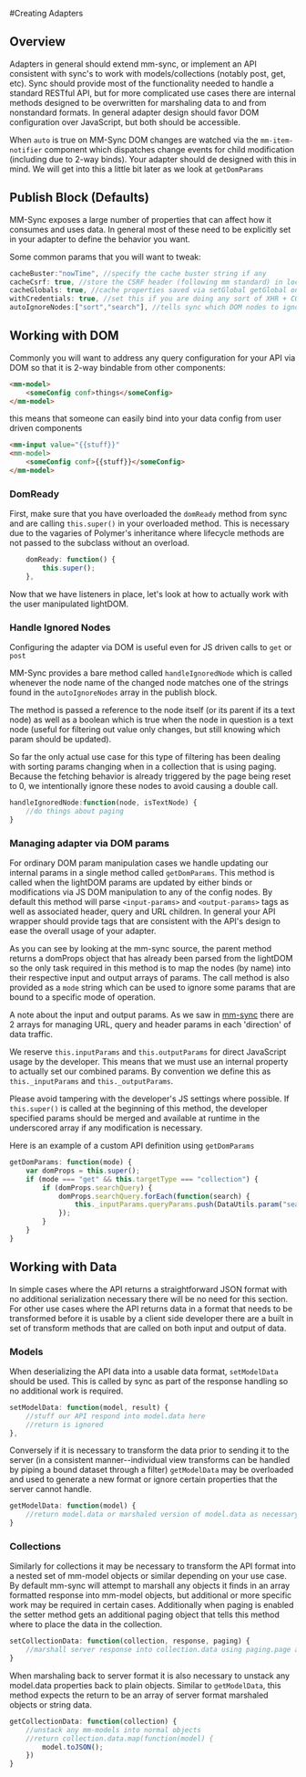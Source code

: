 #Creating Adapters

## Overview

Adapters in general should extend mm-sync, or implement an API consistent with sync's to work with models/collections (notably post, get, etc).  Sync should provide most of the functionality needed to handle a standard RESTful API, but for more complicated use cases there are internal methods designed to be overwritten for marshaling data to and from nonstandard formats. In general adapter design should favor DOM configuration over JavaScript, but both should be accessible.

When `auto` is true on MM-Sync DOM changes are watched via the `mm-item-notifier` component which dispatches change events for child modification (including due to 2-way binds). Your adapter should de designed with this in mind. We will get into this a little bit later as we look at `getDomParams`

## Publish Block (Defaults)

MM-Sync exposes a large number of properties that can affect how it consumes and uses data.  In general most of these need to be explicitly set in your adapter to define the behavior you want.

Some common params that you will want to tweak:

```javascript
cacheBuster:"nowTime", //specify the cache buster string if any
cacheCsrf: true, //store the CSRF header (following mm standard) in localstorage
cacheGlobals: true, //cache properties saved via setGlobal getGlobal on sync in localstorage
withCredentials: true, //set this if you are doing any sort of XHR + CORS with ssl
autoIgnoreNodes:["sort","search"], //tells sync which DOM nodes to ignore for automatically updating when auto is true
```

## Working with DOM

Commonly you will want to address any query configuration for your API via DOM so that it is 2-way bindable from other components:

```html
<mm-model>
	<someConfig conf>things</someConfig>
</mm-model>
```

this means that someone can easily bind into your data config from user driven components

```html
<mm-input value="{{stuff}}"
<mm-model>
	<someConfig conf>{{stuff}}</someConfig>
</mm-model>
```

### DomReady

First, make sure that you have overloaded the `domReady` method from sync and are calling `this.super()` in your overloaded method.  This is necessary due to the vagaries of Polymer's inheritance where lifecycle methods are not passed to the subclass without an overload.

```javascript
	domReady: function() {
		this.super();
	},
```

Now that we have listeners in place, let's look at how to actually work with the user manipulated lightDOM.

### Handle Ignored Nodes

Configuring the adapter via DOM is useful even for JS driven calls to `get` or `post`

MM-Sync provides a bare method called `handleIgnoredNode` which is called whenever the node name of the changed node matches one of the strings found in the `autoIgnoreNodes` array in the publish block.

The method is passed a reference to the node itself (or its parent if its a text node) as well as a boolean which is true when the node in question is a text node (useful for filtering out value only changes, but still knowing which param should be updated).

So far the only actual use case for this type of filtering has been dealing with sorting params changing when in a collection that is using paging. Because the fetching behavior is already triggered by the page being reset to 0, we intentionally ignore these nodes to avoid causing a double call.

```javascript
handleIgnoredNode:function(node, isTextNode) {
	//do things about paging
}
```

### Managing adapter via DOM params

For ordinary DOM param manipulation cases we handle updating our internal params in a single method called `getDomParams`.  This method is called when the lightDOM params are updated by either binds or modifications via JS DOM manipulation to any of the config nodes. By default this method will parse `<input-params>` and `<output-params>` tags as well as associated header, query and URL children.  In general your API wrapper should provide tags that are consistent with the API's design to ease the overall usage of your adapter.

As you can see by looking at the mm-sync source, the parent method returns a domProps object that has already been parsed from the lightDOM so the only task required in this method is to map the nodes (by name) into their respective input and output arrays of params.  The call method is also provided as a `mode` string which can be used to ignore some params that are bound to a specific mode of operation.

A note about the input and output params.  As we saw in [mm-sync](article_data_comps_using_sync.html) there are 2 arrays for managing URL, query and header params in each 'direction' of data traffic.

We reserve `this.inputParams` and `this.outputParams` for direct JavaScript usage by the developer. This means that we must use an internal property to actually set our combined params.  By convention we define this as `this._inputParams` and `this._outputParams`.

Please avoid tampering with the developer's JS settings where possible.  If `this.super()` is called at the beginning of this method, the developer specified params should be merged and available at runtime in the underscored array if any modification is necessary.

Here is an example of a custom API definition using `getDomParams`

```javascript
getDomParams: function(mode) {
	var domProps = this.super();
	if (mode === "get" && this.targetType === "collection") {
		if (domProps.searchQuery) {
			domProps.searchQuery.forEach(function(search) {
				this._inputParams.queryParams.push(DataUtils.param("search", search.inner));
			});
		}
	}
}
```

## Working with Data

In simple cases where the API returns a straightforward JSON format with no additional serialization necessary there will be no need for this section. For other use cases where the API returns data in a format that needs to be transformed before it is usable by a client side developer there are a built in set of transform methods that are called on both input and output of data.

### Models

When deserializing the API data into a usable data format, `setModelData` should be used.  This is called by sync as part of the response handling so no additional work is required.

```javascript
setModelData: function(model, result) {
	//stuff our API respond into model.data here
	//return is ignored
},
```

Conversely if it is necessary to transform the data prior to sending it to the server (in a consistent manner--individual view transforms can be handled by piping a bound dataset through a filter) `getModelData` may be overloaded and used to generate a new format or ignore certain properties that the server cannot handle.

```javascript
getModelData: function(model) {
	//return model.data or marshaled version of model.data as necessary.
}
```

### Collections

Similarly for collections it may be necessary to transform the API format into a nested set of mm-model objects or similar depending on your use case. By default mm-sync will attempt to marshall any objects it finds in an array formatted response into mm-model objects, but additional or more specific work may be required in certain cases. Additionally when paging is enabled the setter method gets an additional paging object that tells this method where to place the data in the collection.

```javascript
setCollectionData: function(collection, response, paging) {
	//marshall server response into collection.data using paging.page and paging.pageSize as necessary
}
```

When marshaling back to server format it is also necessary to unstack any model.data properties back to plain objects. Similar to `getModelData`, this method expects the return to be an array of server format marshaled objects or string data.

```javascript
getCollectionData: function(collection) {
	//unstack any mm-models into normal objects
	//return collection.data.map(function(model) {
		model.toJSON();
	})
}
```

